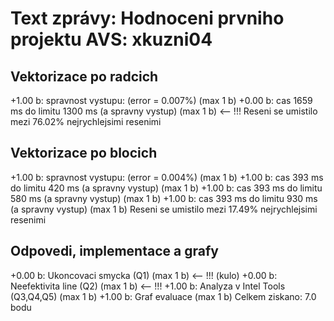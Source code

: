 Text zprávy:
Hodnoceni prvniho projektu AVS: xkuzni04
================================================================================
## Vektorizace po radcich
+1.00 b: spravnost vystupu: (error = 0.007%) (max 1 b)
+0.00 b: cas 1659 ms do limitu 1300 ms (a spravny vystup) (max 1 b) <-- !!!
Reseni se umistilo mezi 76.02% nejrychlejsimi resenimi


## Vektorizace po blocich
+1.00 b: spravnost vystupu: (error = 0.004%) (max 1 b)
+1.00 b: cas 393 ms do limitu 420 ms (a spravny vystup) (max 1 b)
+1.00 b: cas 393 ms do limitu 580 ms (a spravny vystup) (max 1 b)
+1.00 b: cas 393 ms do limitu 930 ms (a spravny vystup) (max 1 b)
Reseni se umistilo mezi 17.49% nejrychlejsimi resenimi

## Odpovedi, implementace a grafy
+0.00 b: Ukoncovaci smycka (Q1) (max 1 b) <-- !!! (kulo)
+0.00 b: Neefektivita line (Q2) (max 1 b) <-- !!!
+1.00 b: Analyza v Intel Tools (Q3,Q4,Q5) (max 1 b)
+1.00 b: Graf evaluace (max 1 b)
Celkem ziskano: 7.0 bodu
